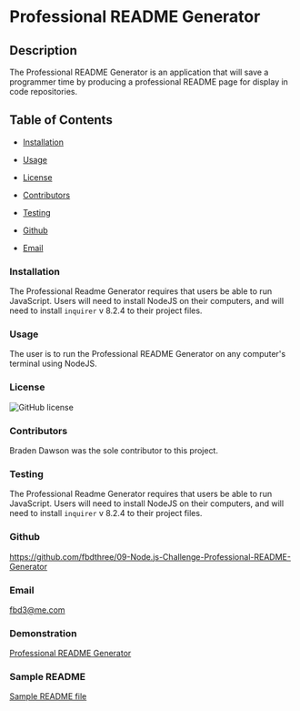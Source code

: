 # **Professional README Generator**

## **Description**
The Professional README Generator is an application that will save a programmer time by producing a professional README page for display in code repositories. 

## **Table of Contents**
* [Installation](#installation)

* [Usage](#usage)

* [License](#license)

* [Contributors](#contributors)

* [Testing](#testing)

* [Github](#github)

* [Email](#email)  


### **Installation**
The Professional Readme Generator requires that users be able to run JavaScript.  Users will need to install NodeJS on their computers, and will need to install `inquirer` v 8.2.4 to their project files.

### **Usage**
The user is to run the Professional README Generator on any computer's terminal using NodeJS. 

### **License**
![GitHub license](https://img.shields.io/badge/license-None-blue.svg)


### **Contributors**
Braden Dawson was the sole contributor to this project.  

### **Testing**
The Professional Readme Generator requires that users be able to run JavaScript.  Users will need to install NodeJS on their computers, and will need to install `inquirer` v 8.2.4 to their project files.  

### **Github**
https://github.com/fbdthree/09-Node.js-Challenge-Professional-README-Generator

### **Email**
fbd3@me.com

### **Demonstration**

[Professional README Generator](https://screencast-o-matic.com/watch/c3l1ejVvhUj)

### **Sample README**

[Sample README file](./sampleREADME.md)